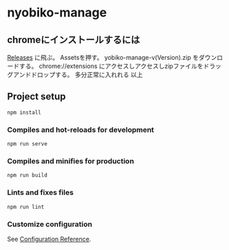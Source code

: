 # nyobiko-manage

## chromeにインストールするには
[Releases](https://github.com/tsutoringo/nyobiko-manage/releases)
に飛ぶ。
Assetsを押す。
yobiko-manage-v(Version).zip
をダウンロードする。
chrome://extensions
にアクセスしアクセスしzipファイルをドラッグアンドドロップする。
多分正常に入れれる
以上

## Project setup
```
npm install
```

### Compiles and hot-reloads for development
```
npm run serve
```

### Compiles and minifies for production
```
npm run build
```

### Lints and fixes files
```
npm run lint
```

### Customize configuration
See [Configuration Reference](https://cli.vuejs.org/config/).
